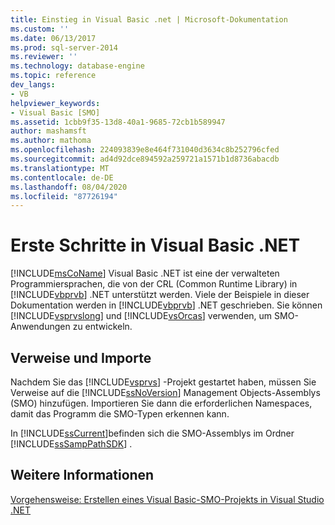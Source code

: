 ```yaml
---
title: Einstieg in Visual Basic .net | Microsoft-Dokumentation
ms.custom: ''
ms.date: 06/13/2017
ms.prod: sql-server-2014
ms.reviewer: ''
ms.technology: database-engine
ms.topic: reference
dev_langs:
- VB
helpviewer_keywords:
- Visual Basic [SMO]
ms.assetid: 1cbb9f35-13d8-40a1-9685-72cb1b589947
author: mashamsft
ms.author: mathoma
ms.openlocfilehash: 224093839e8e464f731040d3634c8b252796cfed
ms.sourcegitcommit: ad4d92dce894592a259721a1571b1d8736abacdb
ms.translationtype: MT
ms.contentlocale: de-DE
ms.lasthandoff: 08/04/2020
ms.locfileid: "87726194"
---
```

# <a name="getting-started-in-visual-basic-net"></a>Erste Schritte in Visual Basic .NET
  [!INCLUDE[msCoName](../../includes/msconame-md.md)] Visual Basic .NET ist eine der verwalteten Programmiersprachen, die von der CRL (Common Runtime Library) in [!INCLUDE[vbprvb](../../includes/vbprvb-md.md)] .NET unterstützt werden. Viele der Beispiele in dieser Dokumentation werden in [!INCLUDE[vbprvb](../../includes/vbprvb-md.md)] .NET geschrieben. Sie können [!INCLUDE[vsprvslong](../../includes/vsprvslong-md.md)] und [!INCLUDE[vsOrcas](../../includes/vsorcas-md.md)] verwenden, um SMO-Anwendungen zu entwickeln.  
  
## <a name="references-and-imports"></a>Verweise und Importe  
 Nachdem Sie das [!INCLUDE[vsprvs](../../includes/vsprvs-md.md)] -Projekt gestartet haben, müssen Sie Verweise auf die [!INCLUDE[ssNoVersion](../../includes/ssnoversion-md.md)] Management Objects-Assemblys (SMO) hinzufügen. Importieren Sie dann die erforderlichen Namespaces, damit das Programm die SMO-Typen erkennen kann.  
  
 In [!INCLUDE[ssCurrent](../../includes/sscurrent-md.md)]befinden sich die SMO-Assemblys im Ordner [!INCLUDE[ssSampPathSDK](../../includes/sssamppathsdk-md.md)] .  
  
## <a name="see-also"></a>Weitere Informationen  
 [Vorgehensweise: Erstellen eines Visual Basic-SMO-Projekts in Visual Studio .NET](../../../2014/database-engine/dev-guide/create-a-visual-basic-smo-project-in-visual-studio-net.md)  
  
  
